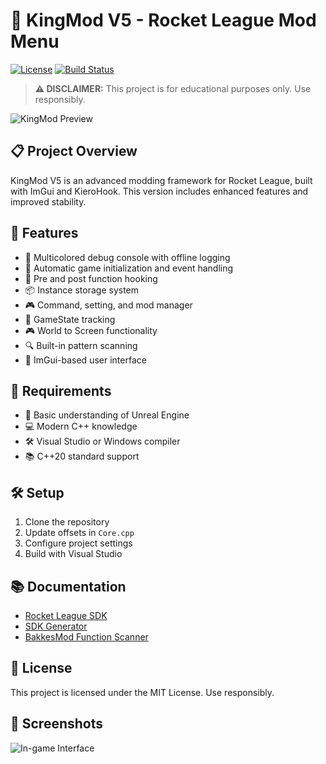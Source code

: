 # 🚀 KingMod V5 - Rocket League Mod Menu

[![License](https://img.shields.io/badge/license-MIT-blue.svg)](LICENSE) [![Build Status](https://img.shields.io/badge/build-passing-brightgreen.svg)](https://github.com/KingMod2008/RL-ModMenu/actions)

> **⚠️ DISCLAIMER:** This project is for educational purposes only. Use responsibly.

![KingMod Preview](https://imgur.com/a/tzsEnPW.png)

## 📋 Project Overview

KingMod V5 is an advanced modding framework for Rocket League, built with ImGui and KieroHook. This version includes enhanced features and improved stability.

## 🚀 Features

- 🎨 Multicolored debug console with offline logging
- 🔄 Automatic game initialization and event handling
- 🔗 Pre and post function hooking
- 📦 Instance storage system
- 🎮 Command, setting, and mod manager
- 🎯 GameState tracking
- 🎮 World to Screen functionality
- 🔍 Built-in pattern scanning
- 🎨 ImGui-based user interface

## 🔧 Requirements

- 🤖 Basic understanding of Unreal Engine
- 💻 Modern C++ knowledge
- 🛠️ Visual Studio or Windows compiler
- 📚 C++20 standard support

## 🛠️ Setup

1. Clone the repository
2. Update offsets in `Core.cpp`
3. Configure project settings
4. Build with Visual Studio

## 📚 Documentation

- [Rocket League SDK](https://rl.dumps.host/offsets)
- [SDK Generator](https://github.com/matix2/RLSDK-Generator/)
- [BakkesMod Function Scanner](https://bakkesmod.com/)

## 📜 License

This project is licensed under the MIT License. Use responsibly.

## 📸 Screenshots

![In-game Interface](https://i.imgur.com/ofnaNVV.png)

